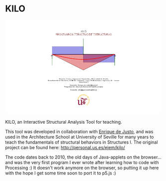# KILO

<p align="center">
<a href="http://personal.us.es/ejem/kilo/" target="_blank"><img width="888" src="kilo_original_website/intro.png"></a>
</p>

KILO, an Interactive Structural Analysis Tool for teaching.

This tool was developed in collaboration with [Enrique de Justo](http://www.us.es/acerca/directorio/ppdi/personal_2728), and was used in the Architecture School at University of Seville for many years to teach the fundamentals of structural behaviors in Structures I. The original project can be found here: http://personal.us.es/ejem/kilo/

The code dates back to 2010, the old days of Java-applets on the browser... and was the very first program I ever wrote after learning how to code with Processing :) It doesn't work anymore on the browser, so putting it up here with the hope I get some time soon to port it to p5.js :)
